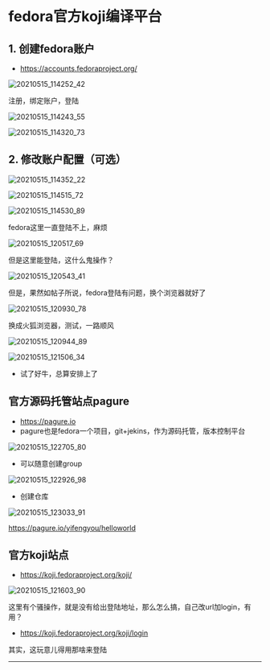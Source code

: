 # fedora官方koji编译平台

## 1. 创建fedora账户

* <https://accounts.fedoraproject.org/>

![20210515_114252_42](image/20210515_114252_42.png)

注册，绑定账户，登陆

![20210515_114243_55](image/20210515_114243_55.png)

![20210515_114320_73](image/20210515_114320_73.png)

## 2. 修改账户配置（可选）

![20210515_114352_22](image/20210515_114352_22.png)

![20210515_114515_72](image/20210515_114515_72.png)

![20210515_114530_89](image/20210515_114530_89.png)

fedora这里一直登陆不上，麻烦

![20210515_120517_69](image/20210515_120517_69.png)

但是这里能登陆，这什么鬼操作？

![20210515_120543_41](image/20210515_120543_41.png)

但是，果然如帖子所说，fedora登陆有问题，换个浏览器就好了

![20210515_120930_78](image/20210515_120930_78.png)

换成火狐浏览器，测试，一路顺风

![20210515_120944_89](image/20210515_120944_89.png)

![20210515_121506_34](image/20210515_121506_34.png)

* 试了好牛，总算安排上了

## 官方源码托管站点pagure

* <https://pagure.io>
* pagure也是fedora一个项目，git+jekins，作为源码托管，版本控制平台

![20210515_122705_80](image/20210515_122705_80.png)

* 可以随意创建group

![20210515_122926_98](image/20210515_122926_98.png)

* 创建仓库

![20210515_123033_91](image/20210515_123033_91.png)

<https://pagure.io/yifengyou/helloworld>




## 官方koji站点

* <https://koji.fedoraproject.org/koji/>

![20210515_121603_90](image/20210515_121603_90.png)

这里有个骚操作，就是没有给出登陆地址，那么怎么搞，自己改url加login，有用？

* <https://koji.fedoraproject.org/koji/login>

其实，这玩意儿得用那啥来登陆










---
